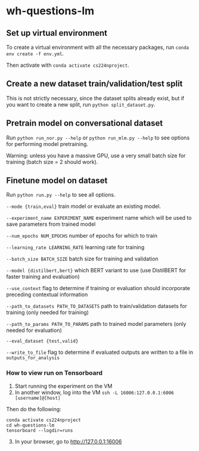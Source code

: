# wh-questions-lm

## Set up virtual environment
To create a virtual environment with all the necessary packages, run `conda env create -f env.yml`.

Then activate with `conda activate cs224nproject`.

## Create a new dataset train/validation/test split
This is not strictly necessary, since the dataset splits already exist, but if you want to create a new split, run `python split_dataset.py`.

## Pretrain model on conversational dataset
Run `python run_nor.py --help` or `python run_mlm.py --help` to see options for performing model pretraining.

Warning: unless you have a massive GPU, use a very small batch size for training (batch size = 2 should work).

## Finetune model on dataset
Run `python run.py --help` to see all options.

`--mode {train,eval}` train model or evaluate an existing model.

`--experiment_name EXPERIMENT_NAME` experiment name which will be used to save parameters from trained model

`--num_epochs NUM_EPOCHS` number of epochs for which to train

`--learning_rate LEARNING_RATE` learning rate for training

`--batch_size BATCH_SIZE` batch size for training and validation

`--model {distilbert,bert}` which BERT variant to use (use DistilBERT for faster training and evaluation)

`--use_context` flag to determine if training or evaluation should incorporate preceding contextual information

`--path_to_datasets PATH_TO_DATASETS` path to train/validation datasets for training (only needed for training)

`--path_to_params PATH_TO_PARAMS` path to trained model parameters (only needed for evaluation)

`--eval_dataset {test,valid}` 

`--write_to_file` flag to determine if evaluated outputs are written to a file in `outputs_for_analysis`

### How to view run on Tensorboard

1. Start running the experiment on the VM
2. In another window, log into the VM `ssh -L 16006:127.0.0.1:6006 [username]@[host]`
  
  Then do the following:
  ```
  conda activate cs224nproject
  cd wh-questions-lm
  tensorboard --logdir=runs
  ```
3. In your browser, go to http://127.0.0.1:16006
